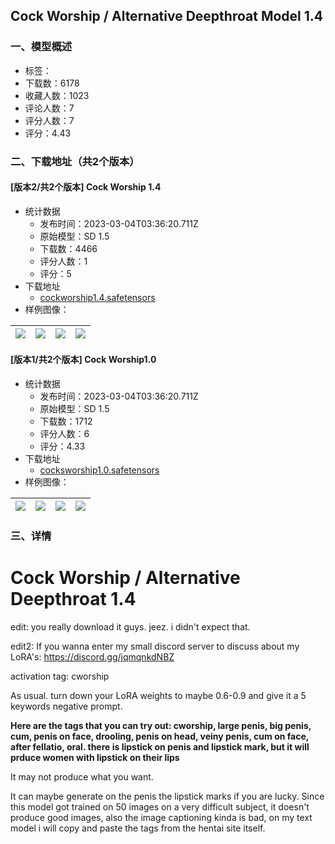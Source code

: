 ## Cock Worship / Alternative Deepthroat Model 1.4
### 一、模型概述

- 标签：
- 下载数：6178
- 收藏人数：1023
- 评论人数：7
- 评分人数：7
- 评分：4.43

### 二、下载地址（共2个版本）

#### [版本2/共2个版本] Cock Worship 1.4

- 统计数据
  - 发布时间：2023-03-04T03:36:20.711Z
  - 原始模型：SD 1.5
  - 下载数：4466
  - 评分人数：1
  - 评分：5
- 下载地址
  - [cockworship1.4.safetensors](https://civitai.com/api/download/models/18299)
- 样例图像：

| <img src="https://image.civitai.com/xG1nkqKTMzGDvpLrqFT7WA/e9715693-f563-4446-0c48-f35932bd4e00/width=450/188464.jpeg" /> | <img src="https://image.civitai.com/xG1nkqKTMzGDvpLrqFT7WA/0e9849f8-2ee0-421d-6825-530eb6c5e300/width=450/188463.jpeg" /> | <img src="https://image.civitai.com/xG1nkqKTMzGDvpLrqFT7WA/60fc4800-06a4-4e3a-be96-2aa862038600/width=450/188462.jpeg" /> | <img src="https://image.civitai.com/xG1nkqKTMzGDvpLrqFT7WA/aac104d1-8730-46c9-2729-5ed9492c9700/width=450/188461.jpeg" /> |
| ---- | ---- | ---- | ---- |

#### [版本1/共2个版本] Cock Worship1.0

- 统计数据
  - 发布时间：2023-03-04T03:36:20.711Z
  - 原始模型：SD 1.5
  - 下载数：1712
  - 评分人数：6
  - 评分：4.33
- 下载地址
  - [cocksworship1.0.safetensors](https://civitai.com/api/download/models/6560)
- 样例图像：

| <img src="https://image.civitai.com/xG1nkqKTMzGDvpLrqFT7WA/a50ace93-bd1f-4185-c215-6b869827c700/width=450/59472.jpeg" /> | <img src="https://image.civitai.com/xG1nkqKTMzGDvpLrqFT7WA/c32ab6f3-dfe5-4c4a-5802-7d600e9e5800/width=450/59471.jpeg" /> | <img src="https://image.civitai.com/xG1nkqKTMzGDvpLrqFT7WA/b4bb7511-8404-4aa7-411d-58f1037d9d00/width=450/59470.jpeg" /> | <img src="https://image.civitai.com/xG1nkqKTMzGDvpLrqFT7WA/4f6aa9f1-03d8-442a-cc82-8b2fb4da2100/width=450/59469.jpeg" /> |
| ---- | ---- | ---- | ---- |


### 三、详情
<h1>Cock Worship / Alternative Deepthroat 1.4</h1><p>edit: you really download it guys. jeez. i didn't expect that.</p><p>edit2: If you wanna enter my small discord server to discuss about my LoRA's: <a target="_blank" rel="ugc" href="https://discord.gg/jqmqnkdNBZ">https://discord.gg/jqmqnkdNBZ</a></p><p>activation tag: cworship</p><p>As usual. turn down your LoRA weights to maybe 0.6-0.9 and give it a 5 keywords negative prompt.</p><p><strong>Here are the tags that you can try out: cworship, large penis, big penis, cum, penis on face, drooling, penis on head, veiny penis, cum on face, after fellatio, oral. there is lipstick on penis and lipstick mark, but it will prduce women with lipstick on their lips</strong></p><p>It may not produce what you want.</p><p>It can maybe generate on the penis the lipstick marks if you are lucky. Since this model got trained on 50 images on a very difficult subject, it doesn't produce good images, also the image captioning kinda is bad, on my text model i will copy and paste the tags from the hentai site itself.</p><p></p>